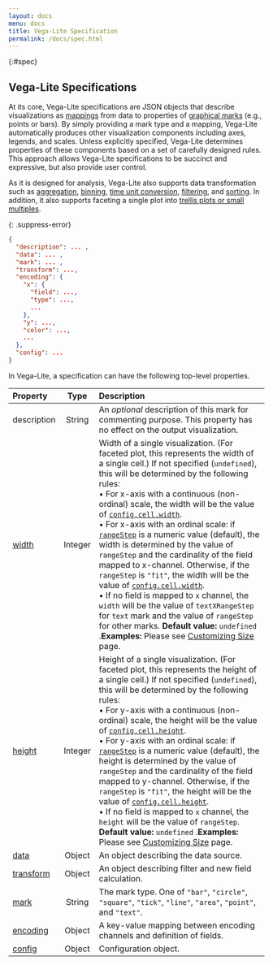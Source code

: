 ```yaml
---
layout: docs
menu: docs
title: Vega-Lite Specification
permalink: /docs/spec.html
---
```


{:#spec}
## Vega-Lite Specifications

At its core, Vega-Lite specifications are JSON objects that describe visualizations as [mappings](encoding.html) from data to properties of [graphical marks](mark.html) (e.g., points or bars). By simply providing a mark type and a mapping, Vega-Lite automatically produces other visualization components including axes, legends, and scales. Unless explicitly specified, Vega-Lite determines properties of these components based on a set of carefully designed rules. This approach allows Vega-Lite specifications to be succinct and expressive, but also provide user control.

As it is designed for analysis, Vega-Lite also supports data transformation such as [aggregation](aggregate.html), [binning](bin.html), [time unit conversion](timeunit.html), [filtering](transform.html), and [sorting](sort.html). In addition, it also supports faceting a single plot into [trellis plots or small multiples](https://en.wikipedia.org/wiki/Small_multiple).

{: .suppress-error}
```json
{
  "description": ... ,
  "data": ... ,
  "mark": ... ,
  "transform": ...,
  "encoding": {
    "x": {
      "field": ...,
      "type": ...,
      ...
    },
    "y": ...,
    "color": ...,
    ...
  },
  "config": ...
}
```

In Vega-Lite, a specification can have the following top-level properties.

| Property             | Type          | Description    |
| :------------        |:-------------:| :------------- |
| description          | String     | An _optional_ description of this mark for commenting purpose. This property has no effect on the output visualization. |
| [width](size.html)   | Integer       | Width of a single visualization.  (For faceted plot, this represents the width of a single cell.)  If not specified (`undefined`), this will be determined by the following rules: <br/>  • For x-axis with a continuous (non-ordinal) scale, the width will be the value of [`config.cell.width`](config.html#cell-config). <br/>  • For x-axis with an ordinal scale: if [`rangeStep`](scale.html#ordinal) is a numeric value (default), the width is determined by the value of `rangeStep` and the cardinality of the field mapped to x-channel.   Otherwise, if the `rangeStep` is `"fit"`, the width will be the value of [`config.cell.width`](config.html#cell-config). <br/>  • If no field is mapped to `x` channel, the `width` will be the value of `textXRangeStep` for `text` mark and the value of `rangeStep` for other marks. <span class="note-line"> __Default value:__ `undefined` .</span><span class="note-line">__Examples:__ Please see [Customizing Size](size.html) page.</span> |
| [height](size.html)  | Integer       | Height of a single visualization.  (For faceted plot, this represents the height of a single cell.)  If not specified (`undefined`), this will be determined by the following rules: <br/>  • For y-axis with a continuous (non-ordinal) scale, the height will be the value of [`config.cell.height`](config.html#cell-config). <br/>  • For y-axis with an ordinal scale: if [`rangeStep`](scale.html#ordinal) is a numeric value (default), the height is determined by the value of `rangeStep` and the cardinality of the field mapped to y-channel.   Otherwise, if the `rangeStep` is `"fit"`, the height will be the value of [`config.cell.height`](config.html#cell-config). <br/>  • If no field is mapped to `x` channel, the `height` will be the value of `rangeStep`. <span class="note-line"> __Default value:__ `undefined` .</span><span class="note-line">__Examples:__ Please see [Customizing Size](size.html) page.</span> |
| [data](data.html)    | Object        | An object describing the data source. |
| [transform](transform.html) | Object | An object describing filter and new field calculation. |
| [mark](mark.html)    | String        | The mark type. One of `"bar"`, `"circle"`, `"square"`, `"tick"`, `"line"`, `"area"`, `"point"`, and `"text"`. |
| [encoding](encoding.html) | Object   | A key-value mapping between encoding channels and definition of fields. |
| [config](config.html)   | Object     | Configuration object. |

